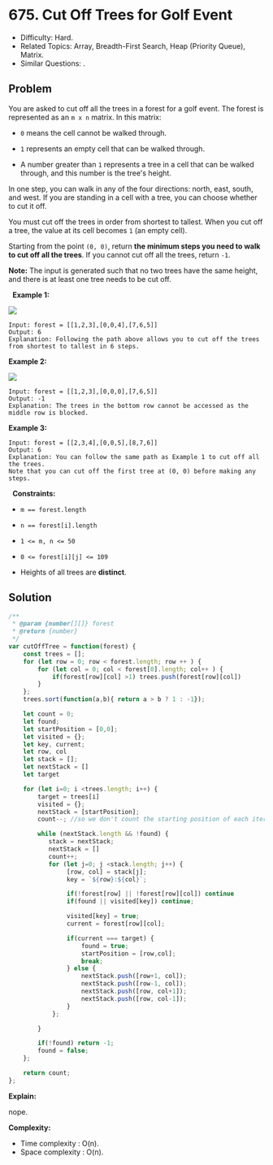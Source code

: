 # 675. Cut Off Trees for Golf Event

- Difficulty: Hard.
- Related Topics: Array, Breadth-First Search, Heap (Priority Queue), Matrix.
- Similar Questions: .

## Problem

You are asked to cut off all the trees in a forest for a golf event. The forest is represented as an ```m x n``` matrix. In this matrix:


	
- ```0``` means the cell cannot be walked through.
	
- ```1``` represents an empty cell that can be walked through.
	
- A number greater than ```1``` represents a tree in a cell that can be walked through, and this number is the tree's height.


In one step, you can walk in any of the four directions: north, east, south, and west. If you are standing in a cell with a tree, you can choose whether to cut it off.

You must cut off the trees in order from shortest to tallest. When you cut off a tree, the value at its cell becomes ```1``` (an empty cell).

Starting from the point ```(0, 0)```, return **the minimum steps you need to walk to cut off all the trees**. If you cannot cut off all the trees, return ```-1```.

**Note:** The input is generated such that no two trees have the same height, and there is at least one tree needs to be cut off.

 
**Example 1:**

![](https://assets.leetcode.com/uploads/2020/11/26/trees1.jpg)

```
Input: forest = [[1,2,3],[0,0,4],[7,6,5]]
Output: 6
Explanation: Following the path above allows you to cut off the trees from shortest to tallest in 6 steps.
```

**Example 2:**

![](https://assets.leetcode.com/uploads/2020/11/26/trees2.jpg)

```
Input: forest = [[1,2,3],[0,0,0],[7,6,5]]
Output: -1
Explanation: The trees in the bottom row cannot be accessed as the middle row is blocked.
```

**Example 3:**

```
Input: forest = [[2,3,4],[0,0,5],[8,7,6]]
Output: 6
Explanation: You can follow the same path as Example 1 to cut off all the trees.
Note that you can cut off the first tree at (0, 0) before making any steps.
```

 
**Constraints:**


	
- ```m == forest.length```
	
- ```n == forest[i].length```
	
- ```1 <= m, n <= 50```
	
- ```0 <= forest[i][j] <= 109```
	
- Heights of all trees are **distinct**.



## Solution

```javascript
/**
 * @param {number[][]} forest
 * @return {number}
 */
var cutOffTree = function(forest) {
    const trees = [];
    for (let row = 0; row < forest.length; row ++ ) {
        for (let col = 0; col < forest[0].length; col++ ) {
            if(forest[row][col] >1) trees.push(forest[row][col])
        }
    };    
    trees.sort(function(a,b){ return a > b ? 1 : -1});

    let count = 0;
    let found;
    let startPosition = [0,0];
    let visited = {};
    let key, current;
    let row, col
    let stack = [];
    let nextStack = []
    let target

    for (let i=0; i <trees.length; i++) {
        target = trees[i]
        visited = {};
        nextStack = [startPosition];
        count--; //so we don't count the starting position of each iteration

        while (nextStack.length && !found) {
           stack = nextStack;
           nextStack = [] 
           count++;
           for (let j=0; j <stack.length; j++) {
                [row, col] = stack[j];
                key = `${row}:${col}`;

                if(!forest[row] || !forest[row][col]) continue
                if(found || visited[key]) continue;

                visited[key] = true;
                current = forest[row][col];

                if(current === target) {
                    found = true;
                    startPosition = [row,col];
                    break;
                } else {
                    nextStack.push([row+1, col]);
                    nextStack.push([row-1, col]);
                    nextStack.push([row, col+1]);
                    nextStack.push([row, col-1]);
                }
            };

        }

        if(!found) return -1;
        found = false;
    };

    return count;
};
```

**Explain:**

nope.

**Complexity:**

* Time complexity : O(n).
* Space complexity : O(n).

